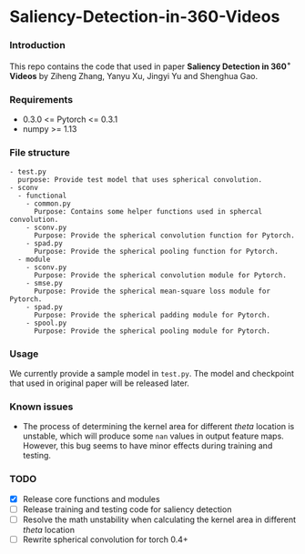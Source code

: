 # Saliency-Detection-in-360-Videos

### Introduction
This repo contains the code that used in paper **Saliency Detection in 360$^\circ$ Videos** by Ziheng Zhang, Yanyu Xu, Jingyi Yu and Shenghua Gao.

### Requirements
  - 0.3.0 <= Pytorch <= 0.3.1 
  - numpy >= 1.13
  
### File structure
```
- test.py
  purpose: Provide test model that uses spherical convolution.
- sconv
  - functional
    - common.py
      Purpose: Contains some helper functions used in sphercal convolution.
    - sconv.py
      Purpose: Provide the spherical convolution function for Pytorch.
    - spad.py
      Purpose: Provide the spherical pooling function for Pytorch.
  - module
    - sconv.py
      Purpose: Provide the spherical convolution module for Pytorch.
    - smse.py
      Purpose: Provide the spherical mean-square loss module for Pytorch.
    - spad.py
      Purpose: Provide the spherical padding module for Pytorch.
    - spool.py
      Purpose: Provide the spherical pooling module for Pytorch.
```

### Usage
  We currently provide a sample model in `test.py`. The model and checkpoint that used in original paper will be released later.
  
### Known issues
  - The process of determining the kernel area for different $theta$ location is unstable, which will produce some `nan` values in output feature maps. However, this bug seems to have minor effects during training and testing.
  
### TODO
  - [x] Release core functions and modules
  - [ ] Release training and testing code for saliency detection
  - [ ] Resolve the math unstability when calculating the kernel area in different $theta$ location
  - [ ] Rewrite spherical convolution for torch 0.4+
